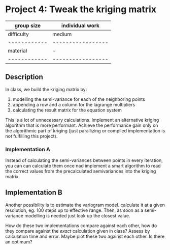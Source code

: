# Project 4: Tweak the kriging matrix

| group size | individual work |
|------------|-----------------|
| difficulty | medium          |
|------------|-----------------|
| material   | -               |
|------------|-----------------|

## Description

In class, we build the kriging matrix by:

1. modelling the semi-variance for each of the neighboring points
2. appending a row and a column for the lagrange multipliers
3. calculating the result matrix for the equation system

This is a lot of unnecessary calculations. Implement an alternative kriging algorithm 
that is more performant. Achieve the performance gain only on the algorithmic part of 
kriging (just parallizing or compiled implementation is not fulfilling this project).

### Implementation A
Instead of calculating the semi-variances between points in every iteration, 
you can can calculate them once nad implement a smart algorithm to read the correct 
values from the precalculated semivariances into the kriging matrix.

## Implementation B
Another possibility is to estimate the variogram model. calculate it at a given resolution, eg. 
100 steps up to effective range. Then, as soon as a semi-variance modelling is needed just 
look up the closest value.

How do these two implementations compare against each other, how do they compare against the 
*exact* calculation given in class? Assess by calculation time and error. Maybe plot these two 
against each other. Is there an optimum? 